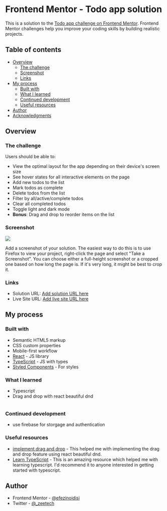 # Frontend Mentor - Todo app solution

This is a solution to the [Todo app challenge on Frontend Mentor](https://www.frontendmentor.io/challenges/todo-app-Su1_KokOW). Frontend Mentor challenges help you improve your coding skills by building realistic projects.

## Table of contents

- [Overview](#overview)
  - [The challenge](#the-challenge)
  - [Screenshot](#screenshot)
  - [Links](#links)
- [My process](#my-process)
  - [Built with](#built-with)
  - [What I learned](#what-i-learned)
  - [Continued development](#continued-development)
  - [Useful resources](#useful-resources)
- [Author](#author)
- [Acknowledgments](#acknowledgments)

## Overview

### The challenge

Users should be able to:

- View the optimal layout for the app depending on their device's screen size
- See hover states for all interactive elements on the page
- Add new todos to the list
- Mark todos as complete
- Delete todos from the list
- Filter by all/active/complete todos
- Clear all completed todos
- Toggle light and dark mode
- **Bonus**: Drag and drop to reorder items on the list

### Screenshot

![](./screenshot.jpg)

Add a screenshot of your solution. The easiest way to do this is to use Firefox to view your project, right-click the page and select "Take a Screenshot". You can choose either a full-height screenshot or a cropped one based on how long the page is. If it's very long, it might be best to crop it.

### Links

- Solution URL: [Add solution URL here](https://your-solution-url.com)
- Live Site URL: [Add live site URL here](https://your-live-site-url.com)

## My process

### Built with

- Semantic HTML5 markup
- CSS custom properties
- Mobile-first workflow
- [React](https://reactjs.org/) - JS library
- [TypeScript](https://www.typescriptlang.org/docs/handbook/react.html) - JS with types
- [Styled Components](https://styled-components.com/) - For styles

### What I learned

- Typescript
- Drag and drop with react beautiful dnd

```ts

```

### Continued development

- use firebase for storgage and authentication

### Useful resources

- [implement drag and drop](https://www.freecodecamp.org/news/how-to-add-drag-and-drop-in-react-with-react-beautiful-dnd/) - This helped me with implementing the drag and drop feature using react beautiful dnd.
- [Learn TypeScript](https://www.w3schools.com/typescript/typescript_getstarted.php) - This is an amazing resource which helped me with learning typescript. I'd recommend it to anyone interested in getting started with typescript.

## Author

<!-- - Website - [Add your name here](https://www.your-site.com) -->

- Frontend Mentor - [@efezinoidisi](https://www.frontendmentor.io/profile/efezinoidisi)
- Twitter - [@\_zeetech](https://www.twitter.com/_zeetech)
